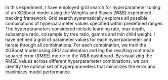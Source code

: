 In this experiment, I have employed grid search for hyperparameter tuning of an XGBoost model using the Weights and Biases (W&B) experiment tracking framework. Grid search systematically explores all possible combinations of hyperparameter values specified within predefined ranges. The hyperparameters considered include learning rate, max depth, subsample ratio, colsample by tree ratio, gamma and min child weight. I have defined a grid of parameter values for each hyperparameter and iterate through all combinations. For each combination, we train the XGBoost model using GPU acceleration and log the resulting root mean squared error (RMSE) metric to the W&B dashboard. By visualizing the RMSE values across different hyperparameter combinations, we can identify the optimal set of hyperparameters that minimizes the error and maximizes model performance.

